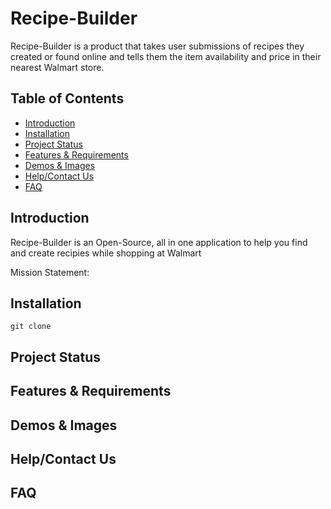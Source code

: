 # Recipe-Builder
Recipe-Builder is a product that takes user submissions of recipes they created or found online and tells them the item availability and price in their nearest Walmart store.

## Table of Contents
* [Introduction](#introduction)
* [Installation](#installation)
* [Project Status](#project-status)
* [Features & Requirements](#features-&-requirements)
* [Demos & Images](#demos-&-images)
* [Help/Contact Us](#help/contact-us)
* [FAQ](#faq)

## Introduction

  Recipe-Builder is an Open-Source, all in one application to help you find and create recipies while shopping at Walmart
  
  Mission Statement:

## Installation

```
git clone 
```

## Project Status

## Features & Requirements

## Demos & Images

## Help/Contact Us

## FAQ

